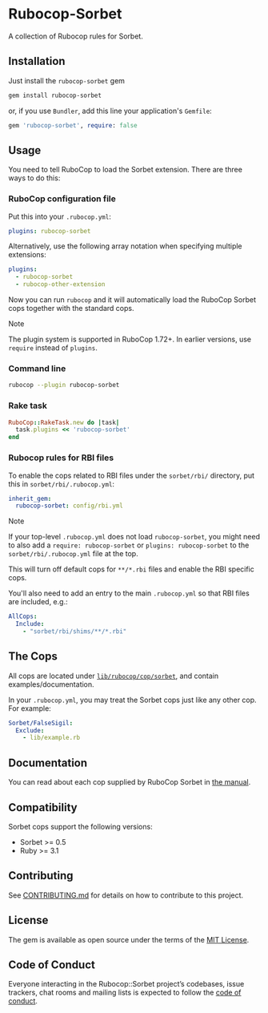 # Rubocop-Sorbet

A collection of Rubocop rules for Sorbet.

## Installation

Just install the `rubocop-sorbet` gem

```sh
gem install rubocop-sorbet
```
or, if you use `Bundler`, add this line your application's `Gemfile`:

```ruby
gem 'rubocop-sorbet', require: false
```

## Usage

You need to tell RuboCop to load the Sorbet extension. There are three ways to do this:

### RuboCop configuration file

Put this into your `.rubocop.yml`:

```yaml
plugins: rubocop-sorbet
```

Alternatively, use the following array notation when specifying multiple extensions:

```yaml
plugins:
  - rubocop-sorbet
  - rubocop-other-extension
```

Now you can run `rubocop` and it will automatically load the RuboCop Sorbet cops together with the standard cops.

> [!NOTE]
> The plugin system is supported in RuboCop 1.72+. In earlier versions, use `require` instead of `plugins`.

### Command line

```sh
rubocop --plugin rubocop-sorbet
```

### Rake task

```ruby
RuboCop::RakeTask.new do |task|
  task.plugins << 'rubocop-sorbet'
end
```

### Rubocop rules for RBI files

To enable the cops related to RBI files under the `sorbet/rbi/` directory, put this in `sorbet/rbi/.rubocop.yml`:

```yaml
inherit_gem:
  rubocop-sorbet: config/rbi.yml
```
> [!NOTE]
> If your top-level `.rubocop.yml` does not load `rubocop-sorbet`, you might need to also add a `require: rubocop-sorbet` or `plugins: rubocop-sorbet` to the `sorbet/rbi/.rubocop.yml` file at the top.

This will turn off default cops for `**/*.rbi` files and enable the RBI specific cops.

You'll also need to add an entry to the main `.rubocop.yml` so that RBI files are included, e.g.:

```yaml
AllCops:
  Include:
    - "sorbet/rbi/shims/**/*.rbi"
```

## The Cops
All cops are located under [`lib/rubocop/cop/sorbet`](lib/rubocop/cop/sorbet), and contain examples/documentation.

In your `.rubocop.yml`, you may treat the Sorbet cops just like any other cop. For example:

```yaml
Sorbet/FalseSigil:
  Exclude:
    - lib/example.rb
```

## Documentation

You can read about each cop supplied by RuboCop Sorbet in [the manual](manual/cops.md).

## Compatibility

Sorbet cops support the following versions:

- Sorbet >= 0.5
- Ruby >= 3.1

## Contributing

See [CONTRIBUTING.md](CONTRIBUTING.md) for details on how to contribute to this project.

## License

The gem is available as open source under the terms of the [MIT License](https://github.com/Shopify/rubocop-sorbet/blob/main/LICENSE.txt).

## Code of Conduct

Everyone interacting in the Rubocop::Sorbet project’s codebases, issue trackers, chat rooms and mailing lists is expected to follow the [code of conduct](https://github.com/Shopify/rubocop-sorbet/blob/main/CODE_OF_CONDUCT.md).
